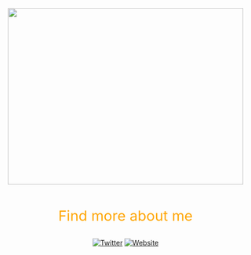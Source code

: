 <div id="header" align="center">
  <img src="https://media.giphy.com/media/citBl9yPwnUOs/giphy.gif" width="480" height="360"/>
</div>
</br>
<p align="center" style="color:orange;font-size:29px;">Find more about me</p>
<div id="badges" align="center">
  <a href="https://twitter.com/flexiartt"><img src="https://img.shields.io/badge/Twitter-blue?style=for-the-badge&logo=twitter&logoColor=white" alt="Twitter"/></a>
  <a href="https://flexiartt.com/"><img src="https://img.shields.io/badge/Website-red?style=for-the-badge&logo=adobe&logoColor=white" alt="Website"/></a>
</div>
